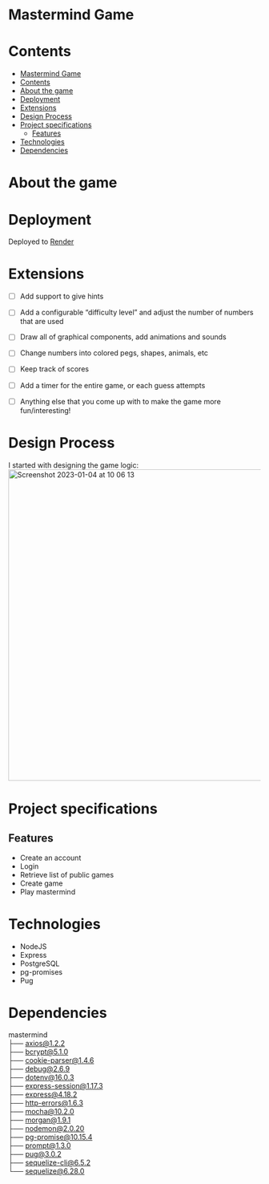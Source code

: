 # Mastermind Game

# Сontents
- [Mastermind Game](#mastermind-game)
- [Сontents](#сontents)
- [About the game](#about-the-game)
- [Deployment](#deployment)
- [Extensions](#extensions)
- [Design Process](#design-process)
- [Project specifications](#project-specifications)
  - [Features](#features)
- [Technologies](#technologies)
- [Dependencies](#dependencies)


# About the game

# Deployment

Deployed to [Render](https://mastermind.onrender.com/auth)

# Extensions

- [ ] Add support to give hints
- [ ] Add a configurable “difficulty level” and adjust the number of numbers that are used
- [ ] Draw all of graphical components, add animations and sounds
- [ ] Change numbers into colored pegs, shapes, animals, etc
- [ ] Keep track of scores
- [ ] Add a timer for the entire game, or each guess attempts
- [ ] Anything else that you come up with to make the game more fun/interesting!


# Design Process

I started with designing the game logic: <br/>
<img width="621" alt="Screenshot 2023-01-04 at 10 06 13" src="https://user-images.githubusercontent.com/47907411/210621068-633edcd3-62bf-4af0-946e-f493aca4dd1d.png">


# Project specifications
## Features
- Create an account
- Login
- Retrieve list of public games
- Create game
- Play mastermind

# Technologies
- NodeJS
- Express
- PostgreSQL
- pg-promises
- Pug

# Dependencies
 mastermind <br/>
├── axios@1.2.2 <br/>
├── bcrypt@5.1.0 <br/>
├── cookie-parser@1.4.6 <br/>
├── debug@2.6.9 <br/>
├── dotenv@16.0.3 <br/>
├── express-session@1.17.3 <br/>
├── express@4.18.2 <br/>
├── http-errors@1.6.3 <br/>
├── mocha@10.2.0 <br/>
├── morgan@1.9.1 <br/>
├── nodemon@2.0.20 <br/>
├── pg-promise@10.15.4 <br/>
├── prompt@1.3.0 <br/>
├── pug@3.0.2 <br/>
├── sequelize-cli@6.5.2 <br/>
└── sequelize@6.28.0 <br/>

